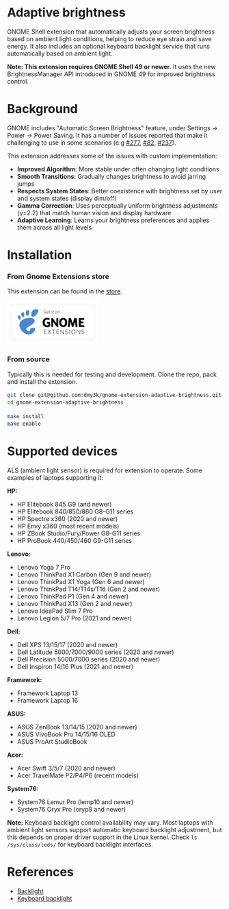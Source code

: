 # Adaptive brightness

GNOME Shell extension that automatically adjusts your screen brightness based on ambient light conditions, helping to reduce eye strain and save energy. It also includes an optional keyboard backlight service that runs automatically based on ambient light.

**Note: This extension requires GNOME Shell 49 or newer.** It uses the new BrightnessManager API introduced in GNOME 49 for improved brightness control.

# Background

GNOME includes "Automatic Screen Brightness" feature, under Settings -> Power -> Power Saving.
It has a number of issues reported that make it challenging to use in some scenarios (e.g [#277](https://gitlab.gnome.org/GNOME/gnome-settings-daemon/-/issues/277), [#82](https://gitlab.gnome.org/GNOME/gnome-settings-daemon/-/issues/82), [#237](https://gitlab.gnome.org/GNOME/gnome-settings-daemon/-/merge_requests/237)).

This extension addresses some of the issues with custom implementation:

- **Improved Algorithm**: More stable under often changing light conditions
- **Smooth Transitions**: Gradually changes brightness to avoid jarring jumps
- **Respects System States**: Better coexistence with brightness set by user and system states (display dim/off)
- **Gamma Correction**: Uses perceptually uniform brightness adjustments (γ=2.2) that match human vision and display hardware
- **Adaptive Learning**: Learns your brightness preferences and applies them across all light levels

# Installation

### From Gnome Extensions store

This extension can be found in the [store](https://extensions.gnome.org/extension/8700/adaptive-brightness/).

[<img src=".github/img/store.png" height="100" alt="Get it on GNOME Extensions">](https://extensions.gnome.org/extension/8700/adaptive-brightness/)

### From source

Typically this is needed for testing and development. Clone the repo, pack and install the extension.

```bash
git clone git@github.com:dmy3k/gnome-extension-adaptive-brightness.git
cd gnome-extension-adaptive-brightness

make install
make enable
```

# Supported devices

ALS (ambient light sensor) is required for extension to operate. Some examples of laptops supporting it:

**HP:**

- HP Elitebook 845 G9 (and newer)
- HP Elitebook 840/850/860 G8-G11 series
- HP Spectre x360 (2020 and newer)
- HP Envy x360 (most recent models)
- HP ZBook Studio/Fury/Power G8-G11 series
- HP ProBook 440/450/460 G9-G11 series

**Lenovo:**

- Lenovo Yoga 7 Pro
- Lenovo ThinkPad X1 Carbon (Gen 9 and newer)
- Lenovo ThinkPad X1 Yoga (Gen 6 and newer)
- Lenovo ThinkPad T14/T14s/T16 (Gen 2 and newer)
- Lenovo ThinkPad P1 (Gen 4 and newer)
- Lenovo ThinkPad X13 (Gen 2 and newer)
- Lenovo IdeaPad Slim 7 Pro
- Lenovo Legion 5/7 Pro (2021 and newer)

**Dell:**

- Dell XPS 13/15/17 (2020 and newer)
- Dell Latitude 5000/7000/9000 series (2020 and newer)
- Dell Precision 5000/7000 series (2020 and newer)
- Dell Inspiron 14/16 Plus (2021 and newer)

**Framework:**

- Framework Laptop 13
- Framework Laptop 16

**ASUS:**

- ASUS ZenBook 13/14/15 (2020 and newer)
- ASUS VivoBook Pro 14/15/16 OLED
- ASUS ProArt StudioBook

**Acer:**

- Acer Swift 3/5/7 (2020 and newer)
- Acer TravelMate P2/P4/P6 (recent models)

**System76:**

- System76 Lemur Pro (lemp10 and newer)
- System76 Oryx Pro (oryp8 and newer)

**Note:** Keyboard backlight control availability may vary. Most laptops with ambient light sensors support automatic keyboard backlight adjustment, but this depends on proper driver support in the Linux kernel. Check `ls /sys/class/leds/` for keyboard backlight interfaces.

# References

- [Backlight](https://wiki.archlinux.org/title/Backlight)
- [Keyboard backlight](https://wiki.archlinux.org/title/Keyboard_backlight)
